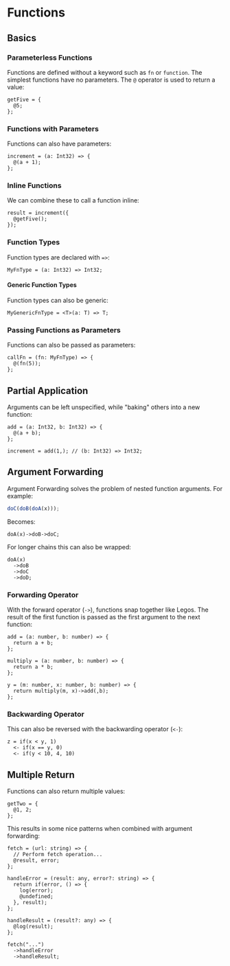 # Functions

## Basics

### Parameterless Functions

Functions are defined without a keyword such as `fn` or `function`. The simplest functions have no parameters. The `@` operator is used to return a value:

```
getFive = {
  @5;
};
```

### Functions with Parameters

Functions can also have parameters:
```
increment = (a: Int32) => {
  @(a + 1);
};
```

### Inline Functions

We can combine these to call a function inline:
```
result = increment({
  @getFive();
});
```

### Function Types

Function types are declared with `=>`:
```
MyFnType = (a: Int32) => Int32;
```

#### Generic Function Types

Function types can also be generic:
```
MyGenericFnType = <T>(a: T) => T;
```

### Passing Functions as Parameters

Functions can also be passed as parameters:
```
callFn = (fn: MyFnType) => {
  @(fn(5));
};
```

## Partial Application

Arguments can be left unspecified, while "baking" others into a new function:
```
add = (a: Int32, b: Int32) => {
  @(a + b);
};

increment = add(1,); // (b: Int32) => Int32;
```

## Argument Forwarding

Argument Forwarding solves the problem of nested function arguments. For example:
```js
doC(doB(doA(x)));
```
Becomes:
```
doA(x)->doB->doC;
```

For longer chains this can also be wrapped:
```
doA(x)
  ->doB
  ->doC
  ->doD;
```

### Forwarding Operator

With the forward operator (`->`), functions snap together like Legos. The result of the first function is passed as the first argument to the next function:

```
add = (a: number, b: number) => {
  return a + b;
};

multiply = (a: number, b: number) => {
  return a * b;
};

y = (m: number, x: number, b: number) => {
  return multiply(m, x)->add(,b);
};
```

### Backwarding Operator

This can also be reversed with the backwarding operator (`<-`):
```
z = if(x < y, 1)
  <- if(x == y, 0)
  <- if(y < 10, 4, 10)
```

## Multiple Return

Functions can also return multiple values:

```
getTwo = {
  @1, 2;
};
```

This results in some nice patterns when combined with argument forwarding:
```si
fetch = (url: string) => {
  // Perform fetch operation...
  @result, error;
};

handleError = (result: any, error?: string) => {
  return if(error, () => {
    log(error);
    @undefined;
  }, result);
};

handleResult = (result?: any) => {
  @log(result);
};

fetch("...")
  ->handleError
  ->handleResult;
```





